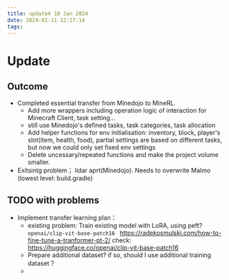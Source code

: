 ```yaml
---
title: update4 10 Jan 2024
date: 2024-01-11 12:17:14
tags:
---
```

Update
=======
Outcome
-----
* Completed essential transfer from Minedojo to MineRL.
  * Add more wrappers including operation logic of interaction for Minecraft Client, task setting...
  * still use Minedojo's defined tasks, task categories, task allocation
  * Add helper functions for env initialisation: inventory, block, player's slot(item, health, food), partial settings are based on different tasks, but now we could only set fixed env settings
  * Delete uncessary/repeated functions and make the project volume smaller.
* Exitsintg problem； lidar aprt(Minedojo). Needs to overwrite Malmo (lowest level: build.gradle)

TODO with problems
------
* Implement transfer learning plan：
  * existing problem: Train existing model with LoRA, using peft? `openai/clip-vit-base-patch16
` https://radekosmulski.com/how-to-fine-tune-a-tranformer-pt-2/ check: https://huggingface.co/openai/clip-vit-base-patch16
  * Prepare additional dataset? if so, should I use additional training dataset？
  * 